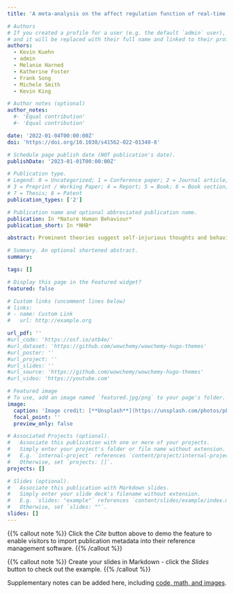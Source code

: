 ```yaml
---
title: 'A meta-analysis on the affect regulation function of real-time self-injurious thoughts and behaviors'

# Authors
# If you created a profile for a user (e.g. the default `admin` user), write the username (folder name) here
# and it will be replaced with their full name and linked to their profile.
authors:
  - Kevin Kuehn
  - admin
  - Melanie Harned
  - Katherine Foster
  - Frank Song
  - Michele Smith
  - Kevin King

# Author notes (optional)
author_notes:
  #- 'Equal contribution'
  #- 'Equal contribution'

date: '2022-01-04T00:00:00Z'
doi: 'https://doi.org/10.1038/s41562-022-01340-8'

# Schedule page publish date (NOT publication's date).
publishDate: '2023-01-01T00:00:00Z'

# Publication type.
# Legend: 0 = Uncategorized; 1 = Conference paper; 2 = Journal article;
# 3 = Preprint / Working Paper; 4 = Report; 5 = Book; 6 = Book section;
# 7 = Thesis; 8 = Patent
publication_types: ['2']

# Publication name and optional abbreviated publication name.
publication: In *Nature Human Behaviour*
publication_short: In *NHB*

abstract: Prominent theories suggest self-injurious thoughts and behaviors (SITBs) are negatively reinforced by decreased negative affect. The present meta-analysis quantifies effects from intensive longitudinal studies measuring negative affect and SITBs. We obtained data from 38 of the 79 studies (48%; 22 unique datasets) involving N = 1,644 participants (80% female; 75% white). Individual participant data meta-analyses revealed changes in affect pre/post SITBs. In antecedent models, results supported increased negative affect before non-suicidal self-injurious (NSSI) behavior (k = 14; 95% CI = 0.09 – 0.31) and suicidal thoughts (k = 14; 95% CI = 0.03 – 0.19). For consequence models, negative affect was reduced following NSSI thoughts (k = 6; 95% CI = −0.79 – −0.44), NSSI behaviors (k = 14; 95% CI = −0.73 – −0.19) and suicidal thoughts (k = 13; 95% CI = −0.79 – −0.23). Findings, which were not moderated by sampling strategies or sample composition, support the affect regulation function of SITBs.

# Summary. An optional shortened abstract.
summary: 

tags: []

# Display this page in the Featured widget?
featured: false

# Custom links (uncomment lines below)
# links:
# - name: Custom Link
#   url: http://example.org

url_pdf: ''
#url_code: 'https://osf.io/atb4e/'
#url_dataset: 'https://github.com/wowchemy/wowchemy-hugo-themes'
#url_poster: ''
#url_project: ''
#url_slides: ''
#url_source: 'https://github.com/wowchemy/wowchemy-hugo-themes'
#url_video: 'https://youtube.com'

# Featured image
# To use, add an image named `featured.jpg/png` to your page's folder.
image:
  caption: 'Image credit: [**Unsplash**](https://unsplash.com/photos/pLCdAaMFLTE)'
  focal_point: ''
  preview_only: false

# Associated Projects (optional).
#   Associate this publication with one or more of your projects.
#   Simply enter your project's folder or file name without extension.
#   E.g. `internal-project` references `content/project/internal-project/index.md`.
#   Otherwise, set `projects: []`.
projects: []

# Slides (optional).
#   Associate this publication with Markdown slides.
#   Simply enter your slide deck's filename without extension.
#   E.g. `slides: "example"` references `content/slides/example/index.md`.
#   Otherwise, set `slides: ""`.
slides: []
---
```


{{% callout note %}}
Click the _Cite_ button above to demo the feature to enable visitors to import publication metadata into their reference management software.
{{% /callout %}}

{{% callout note %}}
Create your slides in Markdown - click the _Slides_ button to check out the example.
{{% /callout %}}

Supplementary notes can be added here, including [code, math, and images](https://wowchemy.com/docs/writing-markdown-latex/).
